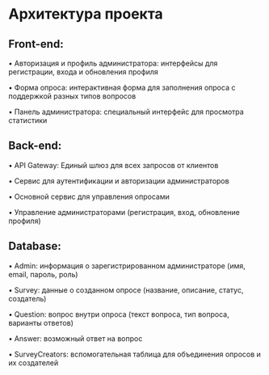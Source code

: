 # Архитектура проекта
## Front-end:

•	Авторизация и профиль администратора: интерфейсы для регистрации, входа и обновления профиля

•	Форма опроса: интерактивная форма для заполнения опроса с поддержкой разных типов вопросов

•	Панель администратора: специальный интерфейс для просмотра статистики

## Back-end:

•	API Gateway: Единый шлюз для всех запросов от клиентов

•	Сервис для аутентификации и авторизации администраторов

•	Основной сервис для управления опросами

•	Управление администраторами (регистрация, вход, обновление профиля)

## Database:

•	Admin: информация о зарегистрированном администраторе (имя, email, пароль, роль)

•	Survey: данные о созданном опросе (название, описание, статус, создатель)

•	Question: вопрос внутри опроса (текст вопроса, тип вопроса, варианты ответов)

•	Answer: возможный ответ на вопрос

•	SurveyCreators: вспомогательная таблица для объединения опросов и их создателей

